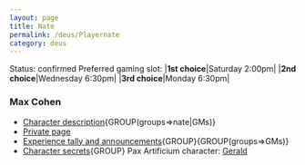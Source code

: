 ```yaml
---
layout: page
title: Nate
permalink: /deus/Playernate
category: deus
---
```

Status: confirmed
Preferred gaming slot:
|__1st choice__|Saturday 2:00pm|
|__2nd choice__|Wednesday 6:30pm|
|__3rd choice__|Monday 6:30pm|
### Max Cohen
* [Character description](CharPublicNate){GROUP(groups=&gt;nate|GMs)}
* [Private page](CharPrivateNate)
* [Experience tally and announcements](AnnounceNate){GROUP}{GROUP(groups=&gt;GMs)}
* [Character secrets](CharSecretsNate){GROUP}
Pax Artificium character: [Gerald](/pax/pcs/gerald.html)

